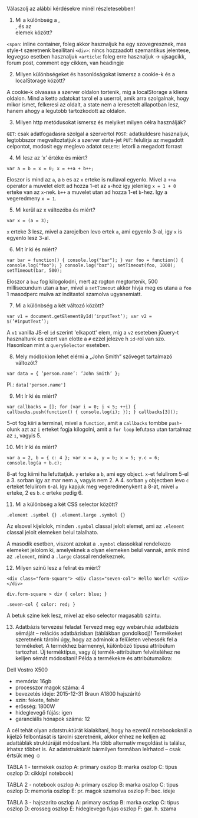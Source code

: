 Válaszolj az alábbi kérdésekre minél részletesebben!
1.	Mi a különbség a <span>, <div>, és az <article> elemek között?

  `<span`: inline container, foleg akkor hasznaljuk ha egy szovegresznek, mas style-t szeretnenk beallitani
  `<div>`: nincs hozzaadott szemantikus jelentese, legvegso esetben hasznaljuk
  `<article`: foleg erre hasznaljuk -> ujsagcikk, forum post, comment egy cikken, van headingje

2.	Milyen különbségeket és hasonlóságokat ismersz a cookie-k és a localStorage között?

  A cookie-k olvasasa a szerver oldalon tortenik, mig a localStorage a kliens oldalon.
  Mind a ketto adatokat tarol el a userrol, amik arra szolgalnak, hogy mikor ismet,
  felkeresi az oldalt, a state nem a leresetelt allapotban lesz, hanem ahogy a legutobb
  tartozkodott az oldalon.

3.	Milyen http metódusokat ismersz és melyiket milyen célra használják?

  `GET`: csak adatfogadasra szolgal a szervertol
  `POST`: adatkuldesre hasznaljuk, legtobbszor megvaltoztatjuk a szerver state-jet
  `PUT`: felulirja az megadott celpontot, modosit egy meglevo adatot
  `DELETE`: letorli a megadott forrast


4.	Mi lesz az ’x’ értéke és miért?

  `var a = b = x = 0;
  x = ++a + b++;`

  Eloszor is mind az `a`, a `b` es az `x` erteke is nullaval egyenlo.
  Mivel a `++a` operator a muvelet elott ad hozza 1-et az `a`-hoz igy jelenleg `x = 1 + 0`
  erteke van az `x`-nek. `b++` a muvelet utan ad hozza 1-et `b`-hez. Igy a vegeredmeny `x = 1`.



5.	Mi kerül az x változóba és miért?

  `var x = (a = 3);`

  `x` erteke 3 lesz, mivel a zarojelben levo ertek `a`, ami egyenlo 3-al, igy `x`
  is egyenlo lesz 3-al.



6.	Mit ír ki és miért?

  `var bar = function() { console.log("bar"); }
  var foo = function() { console.log("foo"); }
  console.log("baz");
  setTimeout(foo, 1000);
  setTimeout(bar, 500);`

  Eloszor a `baz` fog kilogolodni, mert az rogton megtortenik, 500 millisecundum utan
  a `bar`, mivel a `setTimeout` akkor hivja meg es utana a `foo` 1 masodperc mulva az
  inditastol szamolva ugyanemiatt.




7.	Mi a különbség a két változó között?

  `var v1 = document.getElementById(’inputText’);
  var v2 = $(’#inputText’);`

  A `v1` vanilla JS-el `id` szerint 'elkapott' elem, mig a `v2` eseteben jQuery-t
  hasznaltunk es ezert van elotte a `#` ezzel jelezve h `id`-rol van szo. Hasonloan
  mint a `querySelector` eseteben.



8.	Mely mód(ok)on lehet elérni a „John Smith” szöveget tartalmazó változót?

  `var data = {
  	’person.name’: ’John Smith’
  };`

  Pl.: `data['person.name']`



9.	Mit ír ki és miért?

  `var callbacks = [];
  for (var i = 0; i < 5; ++i) {
	  callbacks.push(function() { console.log(i); });
  }
  callbacks[3]();`

  5-ot fog kiiri a terminal, mivel a `function`, amit a `callbacks` tombbe `push`-olunk
  azt az `i` erteket fogja kilogolni, amit a `for loop` lefutasa utan tartalmaz az `i`,
  vagyis 5.



10.	Mit ír ki és miért?

  `var a = 2, b = { c: 4 };
  var x = a, y = b;
  x = 5;
  y.c = 6;
  console.log(a + b.c);`

  8-at fog kiirni ha lefuttatjuk. `y` erteke a `b`, ami egy object. `x`-et felulirom
  5-el a 3. sorban igy az mar nem `a`, vagyis nem 2. A 4. sorban `y` objectben levo
  `c` erteket felulirom `6`-al. Igy kapjuk meg vegeredmenykent a 8-at, mivel `a` erteke,
  2 es `b.c` erteke pedig 6.



11.	Mi a különbség a két CSS selector között?

  `.element .symbol {}
  .element.large .symbol {}`

  Az elsovel kijelolok, minden `.symbol` classal jelolt elemet, ami az `.element` classal
  jelolt elemeken belul talalhato.

  A masodik esetben, viszont azokat a `.symbol` classokkal rendelkezo elemeket jelolom
  ki, amelyeknek a olyan elemeken belul vannak, amik mind az `.element`, mind a `.large`
  classal rendelkeznek.





12.	Milyen színű lesz a felirat és miért?

   `<div class="form-square">
      <div class="seven-col">
         Hello World!
      </div>
    </div>`

  `div.form-square > div {
     color: blue;
  }`

  `.seven-col {
     color: red;
  }`

  A betuk szine kek lesz, mivel az elso selector magasabb szintu.



13.	Adatbázis tervezési feladat
Tervezd meg egy webáruház adatbázis sémáját – relációs adatbázisban (táblákban gondolkodj)!
Termékeket szeretnénk tárolni úgy, hogy az adminok a felületen vehessék fel a termékeket. A termékhez bármennyi, különböző típusú attribútum tartozhat. Új terméktípus, vagy új termék-attribútum felvételéhez ne kelljen sémát módosítani!
Példa a termékekre és attribútumaikra:

Dell Vostro X500
- memória: 16gb
- processzor magok száma: 4
- bevezetés ideje: 2015-12-31
Braun A1800 hajszárító
- szín: fekete, fehér
- erősség: 1800W
- hideglevegő fújás: igen
- garanciális hónapok száma: 12

A cél tehát olyan adatstruktúrát kialakítani, hogy ha ezentúl notebookoknál a kijelző felbontását is tárolni szeretnénk, akkor ehhez ne kelljen az adattáblák struktúráját módosítani. Ha több alternatív megoldást is találsz, írhatsz többet is. Az adatstruktúrát bármilyen formában leírhatod – csak értsük meg ☺


TABLA 1 - termekek
oszlop A: primary
oszlop B: marka
oszlop C: tipus
oszlop D: cikk(pl notebook)

TABLA 2 - notebook
oszlop A: primary
oszlop B: marka
oszlop C: tipus
oszlop D: memoria
oszlop E: pr. magok szamolva
oszlop F: bec. ideje

TABLA 3 - hajszarito
oszlop A: primary
oszlop B: marka
oszlop C: tipus
oszlop D: erosseg
oszlop E: hideglevego fujas
oszlop F: gar. h. szama
